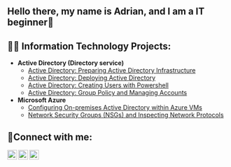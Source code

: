 ## Hello there, my name is Adrian, and I am a IT beginner👋

<h2>👨‍💻 Information Technology Projects:</h2>

- <b>Active Directory (Directory service)</b>
  - [Active Directory: Preparing Active Directory Infrastructure](https://github.com/AdrianT800/Preparing-AD-Infrastructure)
  - [Active Directory: Deploying Active Directory](https://github.com/joshmadakorcc/post-install-config)
  - [Active Directory: Creating Users with Powershell](https://github.com/joshmadakorcc/ticket-lifecycle)
  - [Active Directory: Group Policy and Managing Accounts](https://github.com/joshmadakorcc/ticket-lifecycle)
- <b>Microsoft Azure</b>
  - [Configuring On-premises Active Directory within Azure VMs](https://github.com/joshmadakorcc/configure-ad)
  - [Network Security Groups (NSGs) and Inspecting Network Protocols](https://github.com/joshmadakorcc/azure-network-protocols)

<h2>🤳Connect with me:</h2>

[<img align="left" alt="Josh | Twitter" width="22px" src="https://cdn.jsdelivr.net/npm/simple-icons@v3/icons/twitter.svg" />][twitter]
[<img align="left" alt="Josh | LinkedIn" width="22px" src="https://cdn.jsdelivr.net/npm/simple-icons@v3/icons/linkedin.svg" />][linkedin]
[<img align="left" alt="Josh | Instagram" width="22px" src="https://cdn.jsdelivr.net/npm/simple-icons@v3/icons/instagram.svg" />][instagram]

[twitter]: https://twitter.com/Josh
[instagram]: https://www.instagram.com/Josh
[linkedin]: https://linkedin.com/in/Josh
